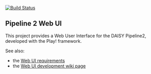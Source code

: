 [![Build Status](https://travis-ci.org/daisy-consortium/pipeline-webui.png?branch=master)](https://travis-ci.org/daisy-consortium/pipeline-webui)

Pipeline 2 Web UI
-----------------

This project provides a Web User Interface for the DAISY Pipeline2, developed with the Play! framework.

See also:

 - the [Web UI requirements](https://code.google.com/p/daisy-pipeline/wiki/WebUIFunctionalRequirements)
 - the [Web UI development wiki page](https://code.google.com/p/daisy-pipeline/wiki/WebUIDev)
